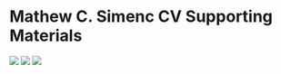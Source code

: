 # Mathew C. Simenc CV Supporting Materials
![]({{"doc/Coursera_Certificate_v1-9706361910114_BioinformaticsAlgorithmsI_first_offering.pdf"|absolute_url}})
![]({{"doc/Coursera_Certificate_v1-9714701910114_DiscreteOptimization.pdf"|absolute_url}})
![]({{"doc/Coursera_Certificate_v1-9717601910114_ComputingForDataAnalysis.pdf"|absolute_url}})
